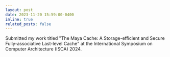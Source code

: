 ```yaml
---
layout: post
date: 2023-11-20 15:59:00-0400
inline: true
related_posts: false
---
```


Submitted my work titled "The Maya Cache: A Storage-efficient and Secure Fully-associative Last-level Cache" at the International Symposium on Computer Architecture (ISCA) 2024.
